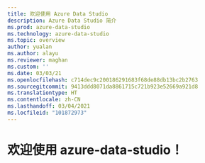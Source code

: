 ```yaml
---
title: 欢迎使用 Azure Data Studio
description: Azure Data Studio 简介
ms.prod: azure-data-studio
ms.technology: azure-data-studio
ms.topic: overview
author: yualan
ms.author: alayu
ms.reviewer: maghan
ms.custom: ''
ms.date: 03/03/21
ms.openlocfilehash: c714dec9c200186291683f68de88db13bc2b2763
ms.sourcegitcommit: 9413ddd8071da8861715c721b923e52669a921d8
ms.translationtype: HT
ms.contentlocale: zh-CN
ms.lasthandoff: 03/04/2021
ms.locfileid: "101872973"
---
```

# <a name="welcome-to-azure-data-studio"></a>欢迎使用 azure-data-studio！
